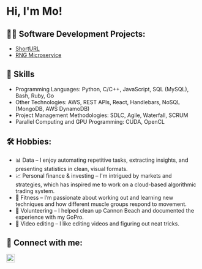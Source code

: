 <h1>Hi, I'm Mo!</h1>

<h2>👨‍💻 Software Development Projects:</h2>

- [ShortURL](https://github.com/mozz01/ShortURL)
- [RNG Microservice](https://github.com/mozz01/microservice)

<h2> 🎯 Skills</h2>

- Programming Languages:  Python, C/C++, JavaScript, SQL (MySQL), Bash, Ruby, Go 
- Other Technologies:  AWS, REST APIs, React, Handlebars, NoSQL (MongoDB, AWS DynamoDB)
- Project Management Methodologies:  SDLC, Agile, Waterfall, SCRUM
- Parallel Computing and GPU Programming:  CUDA, OpenCL

<h2>🛠️ Hobbies:</h2>

- 📊 Data – I enjoy automating repetitive tasks, extracting insights, and presenting statistics in clean, visual formats.
- 📈 Personal finance & investing – I'm intrigued by markets and strategies, which has inspired me to work on a cloud-based algorithmic trading system.
- 🧠 Fitness – I’m passionate about working out and learning new techniques and how different muscle groups respond to movement.
- 🌊 Volunteering – I helped clean up Cannon Beach and documented the experience with my GoPro.
- 🎥 Video editing – I like editing videos and figuring out neat tricks.

<h2> 🤳 Connect with me:</h2>

[<img align="left" alt="JoshMadakor | LinkedIn" width="22px" src="https://cdn.jsdelivr.net/npm/simple-icons@v3/icons/linkedin.svg" />][linkedin]

[linkedin]: https://linkedin.com/in/mo-hudeihed-970393247


<!--
**joshmadakor1/joshmadakor1** is a ✨ _special_ ✨ repository because its `README.md` (this file) appears on your GitHub profile.

Here are some ideas to get you started:

- 🔭 I’m currently working on ...
- 🌱 I’m currently learning ...
- 👯 I’m looking to collaborate on ...
- 🤔 I’m looking for help with ...
- 💬 Ask me about ...
- 📫 How to reach me: ...
- 😄 Pronouns: ...
- ⚡ Fun fact: ...
-->
